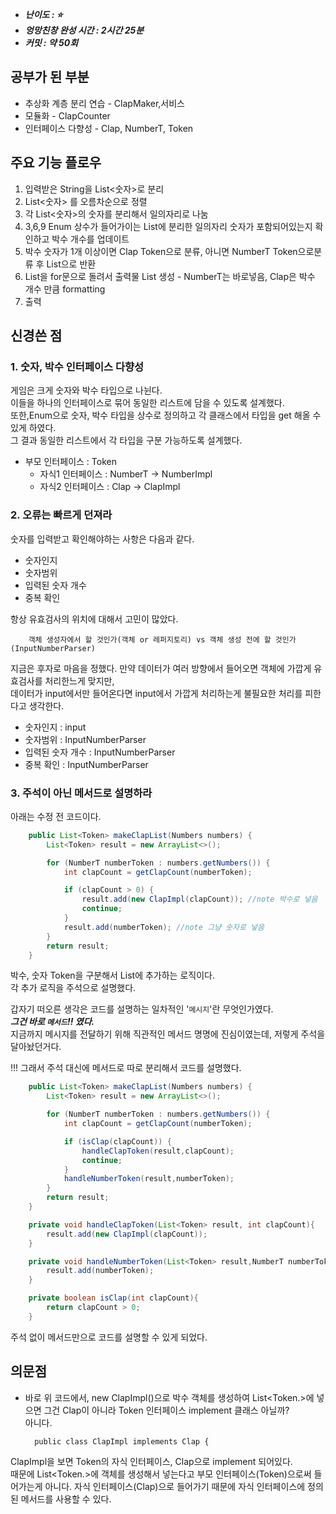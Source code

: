 - **_난이도 : ⭐️️️️️_**
- **_엉망친창 완성 시간 : 2시간 25분_**
- **_커밋 : 약 50회_**

## 공부가 된 부분
- 추상화 계층 분리 연습 - ClapMaker,서비스
- 모듈화 - ClapCounter
- 인터페이스 다향성 - Clap, NumberT, Token

## 주요 기능 플로우
1. 입력받은 String을 List<숫자>로 분리
2. List<숫자> 를 오름차순으로 정렬
3. 각 List<숫자>의 숫자를 분리해서 일의자리로 나눔
4. 3,6,9 Enum 상수가 들어가이는 List에 분리한 일의자리 숫자가 포함되어있는지 확인하고 박수 개수를 업데이트
5. 박수 숫자가 1개 이상이면 Clap Token으로 분류, 아니면 NumberT Token으로분류 후 List<Token>으로 반환
6. List<Token>을 for문으로 돌려서 출력물 List 생성 - NumberT는 바로넣음, Clap은 박수 개수 만큼 formatting
7. 출력

## 신경쓴 점
### 1. 숫자, 박수 인터페이스 다향성  
게임은 크게 숫자와 박수 타입으로 나뉜다.  
이들을 하나의 인터페이스로 묶어 동일한 리스트에 담을 수 있도록 설계했다.  
또한,Enum으로 숫자, 박수 타입을 상수로 정의하고 각 클래스에서 타입을 get 해올 수 있게 하였다.  
그 결과 동일한 리스트에서 각 타입을 구분 가능하도록 설계했다. 
- 부모 인터페이스 : Token
  - 자식1 인터페이스 : NumberT -> NumberImpl
  - 자식2 인터페이스 : Clap -> ClapImpl

### 2. 오류는 빠르게 던져라
숫자를 입력받고 확인해야하는 사항은 다음과 같다.
- 숫자인지
- 숫자범위
- 입력된 숫자 개수
- 중복 확인  

항상 유효검사의 위치에 대해서 고민이 많았다.

        객체 생성자에서 할 것인가(객체 or 레퍼지토리) vs 객체 생성 전에 할 것인가(InputNumberParser)

지금은 후자로 마음을 정했다.
만약 데이터가 여러 방향에서 들어오면 객체에 가깝게 유효검사를 처리한느게 맞지만,  
데이터가 input에서만 들어온다면 input에서 가깝게 처리하는게 불필요한 처리를 피한다고 생각한다.
- 숫자인지 : input
- 숫자범위 : InputNumberParser
- 입력된 숫자 개수 : InputNumberParser
- 중복 확인 : InputNumberParser

### 3. 주석이 아닌 메서드로 설명하라
아래는 수정 전 코드이다.
```java
    public List<Token> makeClapList(Numbers numbers) {
        List<Token> result = new ArrayList<>();

        for (NumberT numberToken : numbers.getNumbers()) {
            int clapCount = getClapCount(numberToken);

            if (clapCount > 0) {
                result.add(new ClapImpl(clapCount)); //note 박수로 넣음
                continue;
            }
            result.add(numberToken); //note 그냥 숫자로 넣음
        }
        return result;
    }
```
박수, 숫자 Token을 구분해서 List<Token>에 추가하는 로직이다.  
각 추가 로직을 주석으로 설명했다.  
  

갑자기 떠오른 생각은 코드를 설명하는 일차적인 '`메시지`'란 무엇인가였다.  
        **_그건 바로 `메서드`!! 였다._**  
지금까지 메시지를 전달하기 위해 직관적인 메서드 명명에 진심이였는데, 저렇게 주석을 달아놨던거다.  

!!! 그래서 주석 대신에 메서드로 따로 분리해서 코드를 설명했다.

```java
    public List<Token> makeClapList(Numbers numbers) {
        List<Token> result = new ArrayList<>();

        for (NumberT numberToken : numbers.getNumbers()) {
            int clapCount = getClapCount(numberToken);

            if (isClap(clapCount)) {
                handleClapToken(result,clapCount);
                continue;
            }
            handleNumberToken(result,numberToken);
        }
        return result;
    }

    private void handleClapToken(List<Token> result, int clapCount){
        result.add(new ClapImpl(clapCount));
    }

    private void handleNumberToken(List<Token> result,NumberT numberToken){
        result.add(numberToken);
    }

    private boolean isClap(int clapCount){
        return clapCount > 0;
    }
```
주석 없이 메서드만으로 코드를 설명할 수 있게 되었다.

## 의문점
- 바로 위 코드에서, new ClapImpl()으로 박수 객체를 생성하여 List<Token.>에 넣으면 그건 Clap이 아니라 Token 인터페이스 implement 클래스 아닐까?  
아니다.  

        public class ClapImpl implements Clap {
ClapImpl을 보면 Token의 자식 인터페이스, Clap으로 implement 되어있다.  
때문에 List<Token.>에 객체를 생성해서 넣는다고 부모 인터페이스(Token)으로써 들어가는게 아니다.
자식 인터페이스(Clap)으로 들어가기 때문에 자식 인터페이스에 정의된 메서드를 사용할 수 있다.
